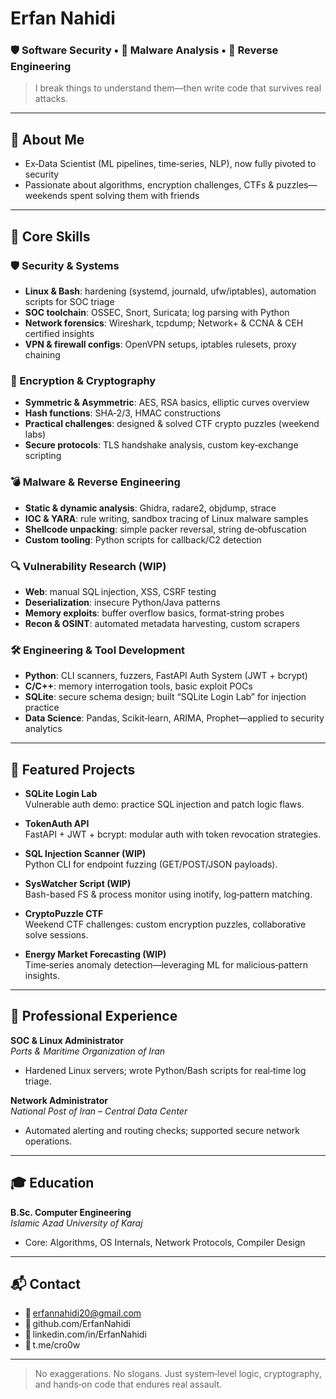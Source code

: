 # Erfan Nahidi

### 🛡️ Software Security • 🔬 Malware Analysis • 🧩 Reverse Engineering  
> I break things to understand them—then write code that survives real attacks.

---

## 🧠 About Me
- Ex‑Data Scientist (ML pipelines, time‑series, NLP), now fully pivoted to security  
- Passionate about algorithms, encryption challenges, CTFs & puzzles—weekends spent solving them with friends  

---

## 🔧 Core Skills

### 🛡️ Security & Systems
- **Linux & Bash**: hardening (systemd, journald, ufw/iptables), automation scripts for SOC triage  
- **SOC toolchain**: OSSEC, Snort, Suricata; log parsing with Python  
- **Network forensics**: Wireshark, tcpdump; Network+ & CCNA & CEH certified insights  
- **VPN & firewall configs**: OpenVPN setups, iptables rulesets, proxy chaining  

### 🔐 Encryption & Cryptography
- **Symmetric & Asymmetric**: AES, RSA basics, elliptic curves overview  
- **Hash functions**: SHA‑2/3, HMAC constructions  
- **Practical challenges**: designed & solved CTF crypto puzzles (weekend labs)  
- **Secure protocols**: TLS handshake analysis, custom key‑exchange scripting  

### 💣 Malware & Reverse Engineering
- **Static & dynamic analysis**: Ghidra, radare2, objdump, strace  
- **IOC & YARA**: rule writing, sandbox tracing of Linux malware samples  
- **Shellcode unpacking**: simple packer reversal, string de‑obfuscation  
- **Custom tooling**: Python scripts for callback/C2 detection  

### 🔍 Vulnerability Research (WIP)
- **Web**: manual SQL injection, XSS, CSRF testing  
- **Deserialization**: insecure Python/Java patterns  
- **Memory exploits**: buffer overflow basics, format‑string probes  
- **Recon & OSINT**: automated metadata harvesting, custom scrapers  

### 🛠️ Engineering & Tool Development
- **Python**: CLI scanners, fuzzers, FastAPI Auth System (JWT + bcrypt)  
- **C/C++**: memory interrogation tools, basic exploit POCs  
- **SQLite**: secure schema design; built “SQLite Login Lab” for injection practice  
- **Data Science**: Pandas, Scikit‑learn, ARIMA, Prophet—applied to security analytics  

---

## 📁 Featured Projects

- **SQLite Login Lab**  
  Vulnerable auth demo: practice SQL injection and patch logic flaws.

- **TokenAuth API**  
  FastAPI + JWT + bcrypt: modular auth with token revocation strategies.

- **SQL Injection Scanner (WIP)**  
  Python CLI for endpoint fuzzing (GET/POST/JSON payloads).

- **SysWatcher Script (WIP)**  
  Bash-based FS & process monitor using inotify, log‑pattern matching.

- **CryptoPuzzle CTF**  
  Weekend CTF challenges: custom encryption puzzles, collaborative solve sessions.

- **Energy Market Forecasting (WIP)**  
  Time‑series anomaly detection—leveraging ML for malicious‑pattern insights.

---

## 💼 Professional Experience

**SOC & Linux Administrator**  
*Ports & Maritime Organization of Iran*  
- Hardened Linux servers; wrote Python/Bash scripts for real‑time log triage.

**Network Administrator**  
*National Post of Iran – Central Data Center*  
- Automated alerting and routing checks; supported secure network operations.

---

## 🎓 Education

**B.Sc. Computer Engineering**  
*Islamic Azad University of Karaj*  
- Core: Algorithms, OS Internals, Network Protocols, Compiler Design

---

## 📬 Contact

- 📧 erfannahidi20@gmail.com  
- 🔗 github.com/ErfanNahidi  
- 💼 linkedin.com/in/ErfanNahidi  
- 💬 t.me/cro0w  

---

> No exaggerations. No slogans. Just system‑level logic, cryptography, and hands‑on code that endures real assault.  

